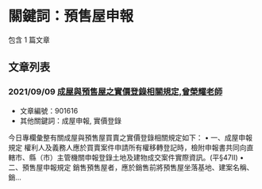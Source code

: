 # 關鍵詞：預售屋申報

包含 1 篇文章

## 文章列表

### 2021/09/09 [成屋與預售屋之實價登錄相關規定,曾榮耀老師](../../articles/901616_%E6%88%90%E5%B1%8B%E8%88%87%E9%A0%90%E5%94%AE%E5%B1%8B%E4%B9%8B%E5%AF%A6%E5%83%B9%E7%99%BB%E9%8C%84%E7%9B%B8%E9%97%9C%E8%A6%8F%E5%AE%9A%2C%E6%9B%BE%E6%A6%AE%E8%80%80%E8%80%81%E5%B8%AB.md)
- 文章編號：901616
- 其他關鍵詞：成屋申報, 實價登錄

今日專欄彙整有關成屋與預售屋買賣之實價登錄相關規定如下： • 一、成屋申報規定 權利人及義務人應於買賣案件申請所有權移轉登記時，檢附申報書共同向直轄市、縣（市）主管機關申報登錄土地及建物成交案件實際資訊。(平§47II) • 二、預售屋申報規定 銷售預售屋者，應於銷售前將預售屋坐落基地、建案名稱、銷...
